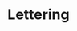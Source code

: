 ---
title: Lettering
crosslinks:
- PenmanshipPorn
- sixwordstories
- Calligraphy
- Emo
- Illustration
- typography
- oddlysatisfying
- tippr
---